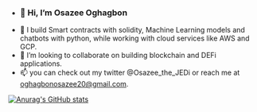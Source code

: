- ### 👋 Hi, I’m Osazee Oghagbon
- 👀 I build Smart contracts with solidity, Machine Learning models and chatbots with python, while working with cloud services like AWS and   GCP. 
- 💞️ I’m looking to collaborate on building blockchain and DEFi applications.  
- 📫 you can check out my twitter @Osazee_the_JEDi or reach me at oghagbonosazee20@gmail.com.

[![Anurag's GitHub stats](https://github-readme-stats.vercel.app/api?username=osazeejedi)](https://github.com/anuraghazra/github-readme-stats)
